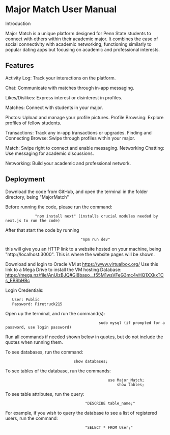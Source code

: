 # Major Match User Manual 


Introduction

Major Match is a unique platform designed for Penn State students to connect with others within their academic major. It combines the ease of social connectivity with academic networking, functioning similarly to popular dating apps but focusing on academic and professional interests.


## Features

Activity Log: Track your interactions on the platform. 

Chat: Communicate with matches through in-app messaging.

 Likes/Dislikes: Express interest or disinterest in profiles. 

Matches: Connect with students in your major.
 
Photos: Upload and manage your profile pictures. Profile Browsing: Explore profiles of fellow students. 

Transactions: Track any in-app transactions or upgrades. Finding and Connecting Browse: Swipe through profiles within your major. 

Match: Swipe right to connect and enable messaging. Networking Chatting: Use messaging for academic discussions. 

Networking: Build your academic and professional network.


## Deployment

Download the code from GitHub, and open the terminal in the folder directory, being "MajorMatch"

Before running the code, please run the command:
                                                
                 "npm install next" (installs crucial modules needed by next.js to run the code)

After that start the code by running 
                                     
                                     "npm run dev" 
this will give you an HTTP link to a website hosted on your machine, being "http://localhost:3000".
This is where the website pages will be shown.

Download and login to Oracle VM at https://www.virtualbox.org/
Use this link to a Mega Drive to install the VM hosting Database: https://mega.nz/file/AnUlzBJQ#Gl8baso__f55M1wsVFeG3mc4vHQ1XXkxTCs_EBSbHBc

Login Credentials:

       User: Public
       Password: Firetruck215


Open up the terminal, and run the command(s):
                                             
                                             sudo mysql (if prompted for a password, use login password)

Run all commands if needed shown below in quotes, but do not include the quotes when running them.

To see databases, run the command: 
                                  
                                  show databases;

To see tables of the database, run the commands:
                                                 
                                                 use Major_Match;
                                                     show tables;

To see table attributes, run the query:
                                       
                                       "DESCRIBE table_name;"

For example, if you wish to query the database to see a list of registered users, run the command:
                                                                                                  
                                       "SELECT * FROM User;"

